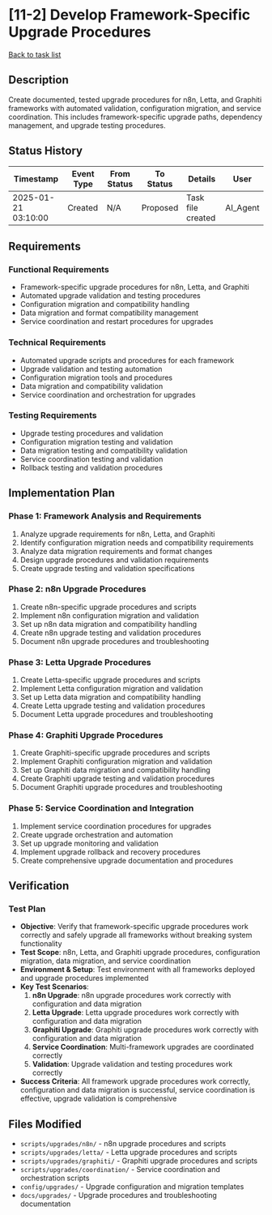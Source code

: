 # [11-2] Develop Framework-Specific Upgrade Procedures

[Back to task list](./tasks.md)

## Description

Create documented, tested upgrade procedures for n8n, Letta, and Graphiti frameworks with automated validation, configuration migration, and service coordination. This includes framework-specific upgrade paths, dependency management, and upgrade testing procedures.

## Status History

| Timestamp | Event Type | From Status | To Status | Details | User |
|-----------|------------|-------------|-----------|---------|------|
| 2025-01-21 03:10:00 | Created | N/A | Proposed | Task file created | AI_Agent |

## Requirements

### Functional Requirements
- Framework-specific upgrade procedures for n8n, Letta, and Graphiti
- Automated upgrade validation and testing procedures
- Configuration migration and compatibility handling
- Data migration and format compatibility management
- Service coordination and restart procedures for upgrades

### Technical Requirements
- Automated upgrade scripts and procedures for each framework
- Upgrade validation and testing automation
- Configuration migration tools and procedures
- Data migration and compatibility validation
- Service coordination and orchestration for upgrades

### Testing Requirements
- Upgrade testing procedures and validation
- Configuration migration testing and validation
- Data migration testing and compatibility validation
- Service coordination testing and validation
- Rollback testing and validation procedures

## Implementation Plan

### Phase 1: Framework Analysis and Requirements
1. Analyze upgrade requirements for n8n, Letta, and Graphiti
2. Identify configuration migration needs and compatibility requirements
3. Analyze data migration requirements and format changes
4. Design upgrade procedures and validation requirements
5. Create upgrade testing and validation specifications

### Phase 2: n8n Upgrade Procedures
1. Create n8n-specific upgrade procedures and scripts
2. Implement n8n configuration migration and validation
3. Set up n8n data migration and compatibility handling
4. Create n8n upgrade testing and validation procedures
5. Document n8n upgrade procedures and troubleshooting

### Phase 3: Letta Upgrade Procedures
1. Create Letta-specific upgrade procedures and scripts
2. Implement Letta configuration migration and validation
3. Set up Letta data migration and compatibility handling
4. Create Letta upgrade testing and validation procedures
5. Document Letta upgrade procedures and troubleshooting

### Phase 4: Graphiti Upgrade Procedures
1. Create Graphiti-specific upgrade procedures and scripts
2. Implement Graphiti configuration migration and validation
3. Set up Graphiti data migration and compatibility handling
4. Create Graphiti upgrade testing and validation procedures
5. Document Graphiti upgrade procedures and troubleshooting

### Phase 5: Service Coordination and Integration
1. Implement service coordination procedures for upgrades
2. Create upgrade orchestration and automation
3. Set up upgrade monitoring and validation
4. Implement upgrade rollback and recovery procedures
5. Create comprehensive upgrade documentation and procedures

## Verification

### Test Plan
- **Objective**: Verify that framework-specific upgrade procedures work correctly and safely upgrade all frameworks without breaking system functionality
- **Test Scope**: n8n, Letta, and Graphiti upgrade procedures, configuration migration, data migration, and service coordination
- **Environment & Setup**: Test environment with all frameworks deployed and upgrade procedures implemented
- **Key Test Scenarios**:
  1. **n8n Upgrade**: n8n upgrade procedures work correctly with configuration and data migration
  2. **Letta Upgrade**: Letta upgrade procedures work correctly with configuration and data migration
  3. **Graphiti Upgrade**: Graphiti upgrade procedures work correctly with configuration and data migration
  4. **Service Coordination**: Multi-framework upgrades are coordinated correctly
  5. **Validation**: Upgrade validation and testing procedures work correctly
- **Success Criteria**: All framework upgrade procedures work correctly, configuration and data migration is successful, service coordination is effective, upgrade validation is comprehensive

## Files Modified

- `scripts/upgrades/n8n/` - n8n upgrade procedures and scripts
- `scripts/upgrades/letta/` - Letta upgrade procedures and scripts
- `scripts/upgrades/graphiti/` - Graphiti upgrade procedures and scripts
- `scripts/upgrades/coordination/` - Service coordination and orchestration scripts
- `config/upgrades/` - Upgrade configuration and migration templates
- `docs/upgrades/` - Upgrade procedures and troubleshooting documentation
